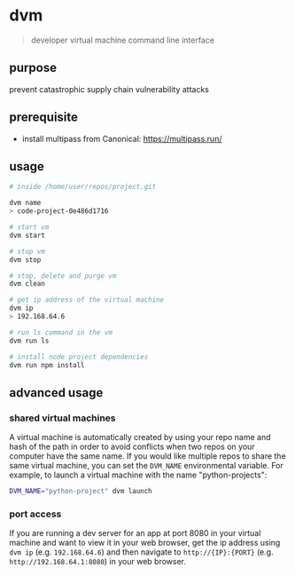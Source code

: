 # dvm
> developer virtual machine command line interface

## purpose
prevent catastrophic supply chain vulnerability attacks

## prerequisite
- install multipass from Canonical: https://multipass.run/

## usage
```bash
# inside /home/user/repos/project.git

dvm name
> code-project-0e486d1716

# start vm
dvm start

# stop vm
dvm stop

# stop, delete and purge vm
dvm clean

# get ip address of the virtual machine
dvm ip
> 192.168.64.6

# run ls command in the vm
dvm run ls

# install node project dependencies
dvm run npm install
```

## advanced usage
### shared virtual machines
A virtual machine is automatically created by using your repo name and hash of the path in order to avoid conflicts when two repos on your computer have the same name.  If you would like multiple repos to share the same virtual machine, you can set the `DVM_NAME` environmental variable.  For example, to launch a virtual machine with the name "python-projects":
```bash
DVM_NAME="python-project" dvm launch
```
### port access
If you are running a dev server for an app at port 8080 in your virtual machine and want to view it in your web browser, get the ip address using ```dvm ip``` (e.g. `192.168.64.6`) and then navigate to `http://{IP}:{PORT}` (e.g. `http://192.168.64.1:8080`) in your web browser.
